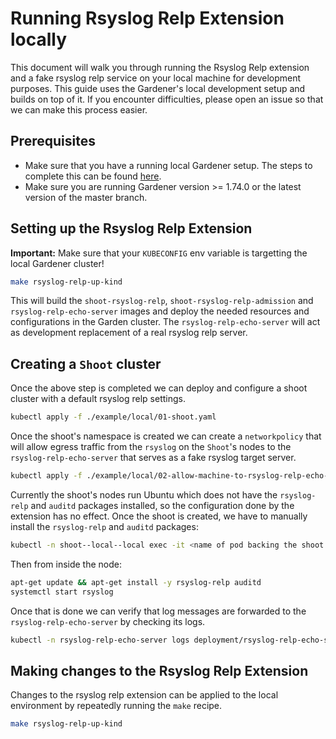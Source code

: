 # Running Rsyslog Relp Extension locally

This document will walk you through running the Rsyslog Relp extension and a fake rsyslog relp service on your local machine for development purposes. This guide uses the Gardener's local development setup and builds on top of it.
If you encounter difficulties, please open an issue so that we can make this process easier.

## Prerequisites

- Make sure that you have a running local Gardener setup. The steps to complete this can be found [here](https://github.com/gardener/gardener/blob/master/docs/deployment/getting_started_locally.md).
- Make sure you are running Gardener version >= 1.74.0 or the latest version of the master branch.

## Setting up the Rsyslog Relp Extension

**Important:** Make sure that your `KUBECONFIG` env variable is targetting the local Gardener cluster!

```bash
make rsyslog-relp-up-kind
```

This will build the `shoot-rsyslog-relp`, `shoot-rsyslog-relp-admission` and `rsyslog-relp-echo-server` images and deploy the needed resources and configurations in the Garden cluster. The `rsyslog-relp-echo-server` will act as development replacement of a real rsyslog relp server.

## Creating a `Shoot` cluster

Once the above step is completed we can deploy and configure a shoot cluster with a default rsyslog relp settings.

```bash
kubectl apply -f ./example/local/01-shoot.yaml
```

Once the shoot's namespace is created we can create a `networkpolicy` that will allow egress traffic from the `rsyslog` on the `Shoot`'s nodes to the `rsyslog-relp-echo-server` that serves as a fake rsyslog target server.

```bash
kubectl apply -f ./example/local/02-allow-machine-to-rsyslog-relp-echo-server-netpol.yaml.yaml
```

Currently the shoot's nodes run Ubuntu which does not have the `rsyslog-relp` and `auditd` packages installed, so the configuration done by the extension has no effect.
Once the shoot is created, we have to manually install the `rsyslog-relp` and `auditd` packages:

```bash
kubectl -n shoot--local--local exec -it <name of pod backing the shoot node> -- bash
```

Then from inside the node:
```bash
apt-get update && apt-get install -y rsyslog-relp auditd
systemctl start rsyslog
```

Once that is done we can verify that log messages are forwarded to the `rsyslog-relp-echo-server` by checking its logs.

```bash
kubectl -n rsyslog-relp-echo-server logs deployment/rsyslog-relp-echo-server
```

## Making changes to the Rsyslog Relp Extension

Changes to the rsyslog relp extension can be applied to the local environment by repeatedly running the `make` recipe.

```bash
make rsyslog-relp-up-kind
```

